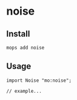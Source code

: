# noise

## Install
```
mops add noise
```

## Usage
```motoko
import Noise "mo:noise";

// example...
```